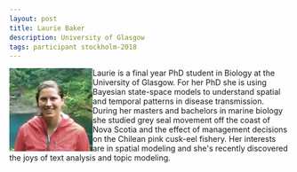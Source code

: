 ```yaml
---
layout: post
title: Laurie Baker
description: University of Glasgow
tags: participant stockholm-2018
---
```

<img align="left" width="150" height="150" src="/events/2018-04-stockholm/people/baker_laurie.jpg" alt="Laurie Baker"/>Laurie is a final year PhD student in Biology at the University of Glasgow. For her PhD she is using Bayesian state-space models to understand spatial and temporal patterns in disease transmission. During her masters and bachelors in marine biology she studied grey seal movement off the coast of Nova Scotia and the effect of management decisions on the Chilean pink cusk-eel fishery. Her interests are in spatial modeling and she's recently discovered the joys of text analysis and topic modeling.